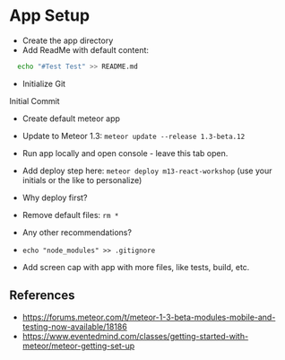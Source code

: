 # App Setup
- Create the app directory
- Add ReadMe with default content:

```sh
  echo "#Test Test" >> README.md

```
- Initialize Git

Initial Commit
- Create default meteor app
- Update to Meteor 1.3: ```meteor update --release 1.3-beta.12 ```
- Run app locally and open console - leave this tab open.
- Add deploy step here: ```meteor deploy m13-react-workshop``` (use your initials or the like to personalize)
- Why deploy first?
- Remove default files:  ```rm * ```
- Any other recommendations?
- ``` echo "node_modules" >> .gitignore ```

- Add screen cap with app with more files, like tests, build, etc.

## References
- https://forums.meteor.com/t/meteor-1-3-beta-modules-mobile-and-testing-now-available/18186
- https://www.eventedmind.com/classes/getting-started-with-meteor/meteor-getting-set-up
